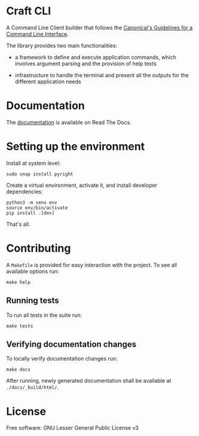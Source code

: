 # Craft CLI

A Command Line Client builder that follows the [Canonical's Guidelines for a Command Line
Interface](https://discourse.ubuntu.com/c/design/cli-guidelines/62).

The library provides two main functionalities: 

- a framework to define and execute application commands, which involves argument parsing and the provision of help texts

- infrastructure to handle the terminal and present all the outputs for the different application needs


# Documentation

The [documentation](https://craft-cli.readthedocs.io) is available on Read The Docs.


# Setting up the environment

Install at system level:

    sudo snap install pyright

Create a virtual environment, activate it, and install developer dependencies:

    python3 -m venv env
    source env/bin/activate
    pip install .[dev]

That's all.


# Contributing

A `Makefile` is provided for easy interaction with the project. To see
all available options run:

    make help


## Running tests

To run all tests in the suite run:

    make tests


## Verifying documentation changes

To locally verify documentation changes run:

    make docs

After running, newly generated documentation shall be available at
`./docs/_build/html/`.


# License

Free software: GNU Lesser General Public License v3
